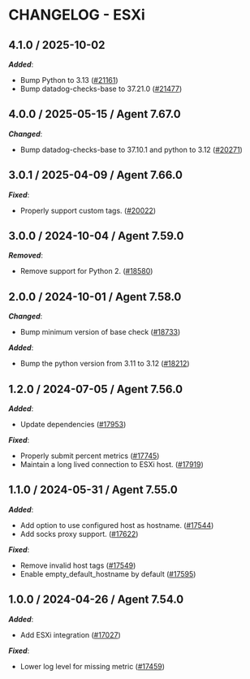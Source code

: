 # CHANGELOG - ESXi

<!-- towncrier release notes start -->

## 4.1.0 / 2025-10-02

***Added***:

* Bump Python to 3.13 ([#21161](https://github.com/DataDog/integrations-core/pull/21161))
* Bump datadog-checks-base to 37.21.0 ([#21477](https://github.com/DataDog/integrations-core/pull/21477))

## 4.0.0 / 2025-05-15 / Agent 7.67.0

***Changed***:

* Bump datadog-checks-base to 37.10.1 and python to 3.12 ([#20271](https://github.com/DataDog/integrations-core/pull/20271))

## 3.0.1 / 2025-04-09 / Agent 7.66.0

***Fixed***:

* Properly support custom tags. ([#20022](https://github.com/DataDog/integrations-core/pull/20022))

## 3.0.0 / 2024-10-04 / Agent 7.59.0

***Removed***:

* Remove support for Python 2. ([#18580](https://github.com/DataDog/integrations-core/pull/18580))

## 2.0.0 / 2024-10-01 / Agent 7.58.0

***Changed***:

* Bump minimum version of base check ([#18733](https://github.com/DataDog/integrations-core/pull/18733))

***Added***:

* Bump the python version from 3.11 to 3.12 ([#18212](https://github.com/DataDog/integrations-core/pull/18212))

## 1.2.0 / 2024-07-05 / Agent 7.56.0

***Added***:

* Update dependencies ([#17953](https://github.com/DataDog/integrations-core/pull/17953))

***Fixed***:

* Properly submit percent metrics ([#17745](https://github.com/DataDog/integrations-core/pull/17745))
* Maintain a long lived connection to ESXi host. ([#17919](https://github.com/DataDog/integrations-core/pull/17919))

## 1.1.0 / 2024-05-31 / Agent 7.55.0

***Added***:

* Add option to use configured host as hostname. ([#17544](https://github.com/DataDog/integrations-core/pull/17544))
* Add socks proxy support. ([#17622](https://github.com/DataDog/integrations-core/pull/17622))

***Fixed***:

* Remove invalid host tags ([#17549](https://github.com/DataDog/integrations-core/pull/17549))
* Enable empty_default_hostname by default ([#17595](https://github.com/DataDog/integrations-core/pull/17595))

## 1.0.0 / 2024-04-26 / Agent 7.54.0

***Added***:

* Add ESXi integration ([#17027](https://github.com/DataDog/integrations-core/pull/17027))

***Fixed***:

* Lower log level for missing metric ([#17459](https://github.com/DataDog/integrations-core/pull/17459))
